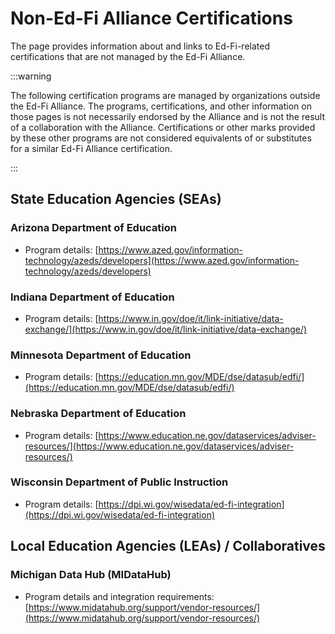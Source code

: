 # Non-Ed-Fi Alliance Certifications

The page provides information about and links to Ed-Fi-related certifications
that are not managed by the Ed-Fi Alliance.

:::warning

The following certification programs are managed by organizations outside the
Ed-Fi Alliance. The programs, certifications, and other information on those
pages is not necessarily endorsed by the Alliance and is not the result of a
collaboration with the Alliance. Certifications or other marks provided by these
other programs are not considered equivalents of or substitutes for a similar
Ed-Fi Alliance certification.

:::

## State Education Agencies (SEAs)

### Arizona Department of Education

* Program details:
  [https://www.azed.gov/information-technology/azeds/developers](https://www.azed.gov/information-technology/azeds/developers)

### Indiana Department of Education

* Program details:
  [https://www.in.gov/doe/it/link-initiative/data-exchange/](https://www.in.gov/doe/it/link-initiative/data-exchange/)

### Minnesota Department of Education

* Program details:
  [https://education.mn.gov/MDE/dse/datasub/edfi/](https://education.mn.gov/MDE/dse/datasub/edfi/)

### Nebraska Department of Education

* Program details:
  [https://www.education.ne.gov/dataservices/adviser-resources/](https://www.education.ne.gov/dataservices/adviser-resources/)

### Wisconsin Department of Public Instruction

* Program details:
  [https://dpi.wi.gov/wisedata/ed-fi-integration](https://dpi.wi.gov/wisedata/ed-fi-integration)

## Local Education Agencies (LEAs) / Collaboratives

### Michigan Data Hub (MIDataHub)

* Program details and integration requirements:
  [https://www.midatahub.org/support/vendor-resources/](https://www.midatahub.org/support/vendor-resources/)
